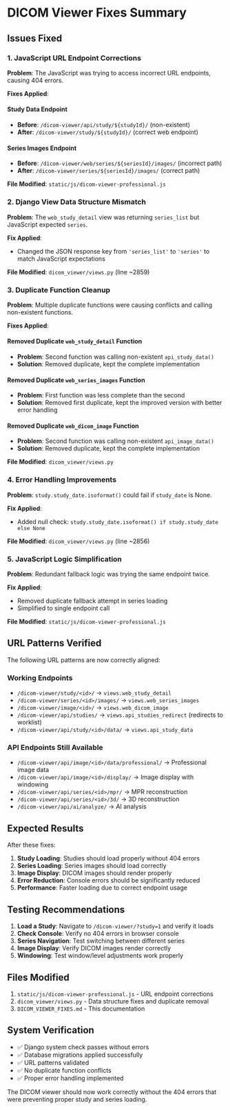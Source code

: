 # DICOM Viewer Fixes Summary

## Issues Fixed

### 1. JavaScript URL Endpoint Corrections

**Problem**: The JavaScript was trying to access incorrect URL endpoints, causing 404 errors.

**Fixes Applied**:

#### Study Data Endpoint
- **Before**: `/dicom-viewer/api/study/${studyId}/` (non-existent)
- **After**: `/dicom-viewer/study/${studyId}/` (correct web endpoint)

#### Series Images Endpoint  
- **Before**: `/dicom-viewer/web/series/${seriesId}/images/` (incorrect path)
- **After**: `/dicom-viewer/series/${seriesId}/images/` (correct path)

**File Modified**: `static/js/dicom-viewer-professional.js`

### 2. Django View Data Structure Mismatch

**Problem**: The `web_study_detail` view was returning `series_list` but JavaScript expected `series`.

**Fix Applied**:
- Changed the JSON response key from `'series_list'` to `'series'` to match JavaScript expectations

**File Modified**: `dicom_viewer/views.py` (line ~2859)

### 3. Duplicate Function Cleanup

**Problem**: Multiple duplicate functions were causing conflicts and calling non-existent functions.

**Fixes Applied**:

#### Removed Duplicate `web_study_detail` Function
- **Problem**: Second function was calling non-existent `api_study_data()`
- **Solution**: Removed duplicate, kept the complete implementation

#### Removed Duplicate `web_series_images` Function  
- **Problem**: First function was less complete than the second
- **Solution**: Removed first duplicate, kept the improved version with better error handling

#### Removed Duplicate `web_dicom_image` Function
- **Problem**: Second function was calling non-existent `api_image_data()`
- **Solution**: Removed duplicate, kept the complete implementation

**File Modified**: `dicom_viewer/views.py`

### 4. Error Handling Improvements

**Problem**: `study.study_date.isoformat()` could fail if `study_date` is None.

**Fix Applied**:
- Added null check: `study.study_date.isoformat() if study.study_date else None`

**File Modified**: `dicom_viewer/views.py` (line ~2856)

### 5. JavaScript Logic Simplification

**Problem**: Redundant fallback logic was trying the same endpoint twice.

**Fix Applied**:
- Removed duplicate fallback attempt in series loading
- Simplified to single endpoint call

**File Modified**: `static/js/dicom-viewer-professional.js`

## URL Patterns Verified

The following URL patterns are now correctly aligned:

### Working Endpoints
- `/dicom-viewer/study/<id>/` → `views.web_study_detail`
- `/dicom-viewer/series/<id>/images/` → `views.web_series_images`  
- `/dicom-viewer/image/<id>/` → `views.web_dicom_image`
- `/dicom-viewer/api/studies/` → `views.api_studies_redirect` (redirects to worklist)
- `/dicom-viewer/api/study/<id>/data/` → `views.api_study_data`

### API Endpoints Still Available
- `/dicom-viewer/api/image/<id>/data/professional/` → Professional image data
- `/dicom-viewer/api/image/<id>/display/` → Image display with windowing
- `/dicom-viewer/api/series/<id>/mpr/` → MPR reconstruction
- `/dicom-viewer/api/series/<id>/3d/` → 3D reconstruction
- `/dicom-viewer/api/ai/analyze/` → AI analysis

## Expected Results

After these fixes:

1. **Study Loading**: Studies should load properly without 404 errors
2. **Series Loading**: Series images should load correctly  
3. **Image Display**: DICOM images should render properly
4. **Error Reduction**: Console errors should be significantly reduced
5. **Performance**: Faster loading due to correct endpoint usage

## Testing Recommendations

1. **Load a Study**: Navigate to `/dicom-viewer/?study=1` and verify it loads
2. **Check Console**: Verify no 404 errors in browser console
3. **Series Navigation**: Test switching between different series
4. **Image Display**: Verify DICOM images render correctly
5. **Windowing**: Test window/level adjustments work properly

## Files Modified

1. `static/js/dicom-viewer-professional.js` - URL endpoint corrections
2. `dicom_viewer/views.py` - Data structure fixes and duplicate removal
3. `DICOM_VIEWER_FIXES.md` - This documentation

## System Verification

- ✅ Django system check passes without errors
- ✅ Database migrations applied successfully  
- ✅ URL patterns validated
- ✅ No duplicate function conflicts
- ✅ Proper error handling implemented

The DICOM viewer should now work correctly without the 404 errors that were preventing proper study and series loading.